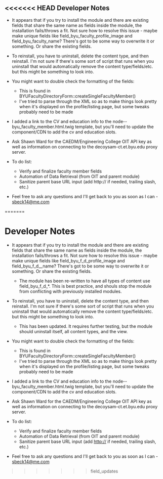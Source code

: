 <<<<<<< HEAD
Developer Notes
---------------

* It appears that if you try to install the module and there are existing fields that share the same name as fields inside the module, the installation fails/throws a fit. Not sure how to resolve this issue - maybe make unique fields like field_byu_faculty_profile_image and field_byu_faculty_name? There's got to be some way to overwrite it or something. Or share the existing fields.

* To reinstall, you have to uninstall, delete the content type, and then reinstall. I'm not sure if there's some sort of script that runs when you uninstall that would automatically remove the content type/fields/etc. but this might be something to look into.

* You might want to double check the formatting of the fields:
    * This is found in BYUFacultyDirectoryForm::createSingleFacultyMember()
    * I've tried to parse through the XML so as to make things look pretty when it's displayed on the profile/listing page, but some tweaks probably need to be made
    
* I added a link to the CV and education info to the node--byu_faculty_member.html.twig template, but you'll need to update the component/CDN to add the cv and education slots.

* Ask Shawn Ward for the CAEDM/Engineering College OIT API key as well as information on connecting to the decoysam-ct.et.byu.edu proxy server. 

* To do list:
	- Verify and finalize faculty member fields
	- Automation of Data Retrieval (from OIT and parent module)
	- Sanitize parent base URL input (add http:// if needed, trailing slash, etc.)
	
* Feel free to ask any questions and I'll get back to you as soon as I can - sbeck14@me.com

=======
# Developer Notes

* It appears that if you try to install the module and there are existing fields that share the same name as fields inside the module, the installation fails/throws a fit. Not sure how to resolve this issue - maybe make unique fields like field_byu_f_d_profile_image and field_byu_f_d__name? There's got to be some way to overwrite it or something. Or share the existing fields.
  * The module has been re-written to have all types of content use field_byu_f_d_*. This is best practice, and shouls stop the module from conflicting with previously installed modules.

* To reinstall, you have to uninstall, delete the content type, and then reinstall. I'm not sure if there's some sort of script that runs when you uninstall that would automatically remove the content type/fields/etc. but this might be something to look into.
  * This has been updated. It requires further testing, but the module should uninstall itself, all content types, and the view.

* You might want to double check the formatting of the fields:
  * This is found in BYUFacultyDirectoryForm::createSingleFacultyMember()
  * I've tried to parse through the XML so as to make things look pretty when it's displayed on the profile/listing page, but some tweaks probably need to be made

* I added a link to the CV and education info to the node--byu_faculty_member.html.twig template, but you'll need to update the component/CDN to add the cv and education slots.

* Ask Shawn Ward for the CAEDM/Engineering College OIT API key as well as information on connecting to the decoysam-ct.et.byu.edu proxy server.

* To do list:
  * Verify and finalize faculty member fields
  * Automation of Data Retrieval (from OIT and parent module)
  * Sanitize parent base URL input (add <http://> if needed, trailing slash, etc.)

* Feel free to ask any questions and I'll get back to you as soon as I can - sbeck14@me.com
>>>>>>> field_updates
